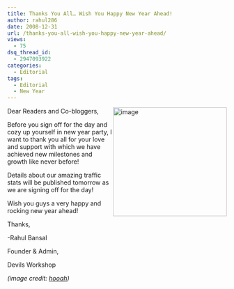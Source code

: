 ```yaml
---
title: Thanks You All… Wish You Happy New Year Ahead!
author: rahul286
date: 2008-12-31
url: /thanks-you-all-wish-you-happy-new-year-ahead/
views:
  - 75
dsq_thread_id:
  - 2947093922
categories:
  - Editorial
tags:
  - Editorial
  - New Year
---
```

[<img class="wp-image-54413" style="border-right: 0px;border-top: 0px;margin-left: 0px;border-left: 0px;margin-right: 0px;border-bottom: 0px" src="http://cdn.devilsworkshop.org/files/2008/12/image-thumb23.png" border="0" alt="image" width="261" height="250" align="right" />][1] Dear Readers and Co-bloggers,

Before you sign off for the day and cozy up yourself in new year party, I want to thank you all for your love and support with which we have achieved new milestones and growth like never before!

Details about our amazing traffic stats will be published tomorrow as we are signing off for the day!

Wish you guys a very happy and rocking new year ahead!

Thanks,

-Rahul Bansal

Founder & Admin,

Devils Workshop

*(image credit: *<a href="http://www.hooah.com/card.php?page=22" onclick="_gaq.push(['_trackEvent', 'outbound-article', 'http://www.hooah.com/card.php?page=22', 'hooah']);" ><em>hooah</em></a>*)*

 [1]: http://cdn.devilsworkshop.org/files/2008/12/image25.png
